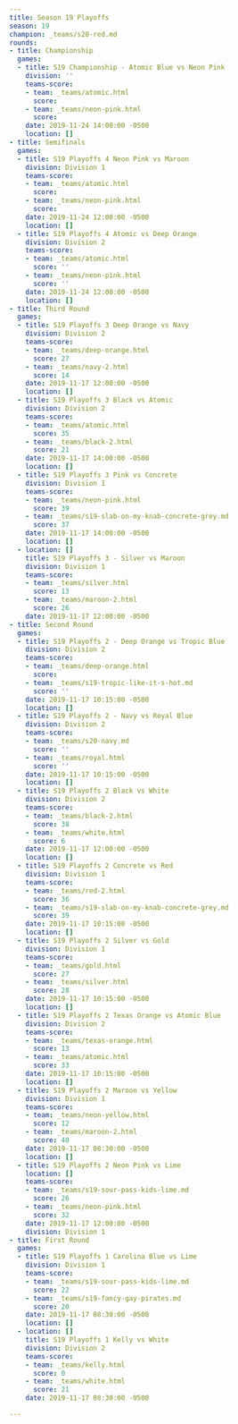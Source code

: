 ```yaml
---
title: Season 19 Playoffs
season: 19
champion: _teams/s20-red.md
rounds:
- title: Championship
  games:
  - title: S19 Championship - Atomic Blue vs Neon Pink
    division: ''
    teams-score:
    - team: _teams/atomic.html
      score: 
    - team: _teams/neon-pink.html
      score: 
    date: 2019-11-24 14:00:00 -0500
    location: []
- title: Semifinals
  games:
  - title: S19 Playoffs 4 Neon Pink vs Maroon
    division: Division 1
    teams-score:
    - team: _teams/atomic.html
      score: 
    - team: _teams/neon-pink.html
      score: 
    date: 2019-11-24 12:00:00 -0500
    location: []
  - title: S19 Playoffs 4 Atomic vs Deep Orange
    division: Division 2
    teams-score:
    - team: _teams/atomic.html
      score: ''
    - team: _teams/neon-pink.html
      score: ''
    date: 2019-11-24 12:00:00 -0500
    location: []
- title: Third Round
  games:
  - title: S19 Playoffs 3 Deep Orange vs Navy
    division: Division 2
    teams-score:
    - team: _teams/deep-orange.html
      score: 27
    - team: _teams/navy-2.html
      score: 14
    date: 2019-11-17 12:00:00 -0500
    location: []
  - title: S19 Playoffs 3 Black vs Atomic
    division: Division 2
    teams-score:
    - team: _teams/atomic.html
      score: 35
    - team: _teams/black-2.html
      score: 21
    date: 2019-11-17 14:00:00 -0500
    location: []
  - title: S19 Playoffs 3 Pink vs Concrete
    division: Division 1
    teams-score:
    - team: _teams/neon-pink.html
      score: 39
    - team: _teams/s19-slab-on-my-knab-concrete-grey.md
      score: 37
    date: 2019-11-17 14:00:00 -0500
    location: []
  - location: []
    title: S19 Playoffs 3 - Silver vs Maroon
    division: Division 1
    teams-score:
    - team: _teams/silver.html
      score: 13
    - team: _teams/maroon-2.html
      score: 26
    date: 2019-11-17 12:00:00 -0500
- title: Second Round
  games:
  - title: S19 Playoffs 2 - Deep Orange vs Tropic Blue
    division: Division 2
    teams-score:
    - team: _teams/deep-orange.html
      score: 
    - team: _teams/s19-tropic-like-it-s-hot.md
      score: ''
    date: 2019-11-17 10:15:00 -0500
    location: []
  - title: S19 Playoffs 2 - Navy vs Royal Blue
    division: Division 2
    teams-score:
    - team: _teams/s20-navy.md
      score: ''
    - team: _teams/royal.html
      score: ''
    date: 2019-11-17 10:15:00 -0500
    location: []
  - title: S19 Playoffs 2 Black vs White
    division: Division 2
    teams-score:
    - team: _teams/black-2.html
      score: 38
    - team: _teams/white.html
      score: 6
    date: 2019-11-17 12:00:00 -0500
    location: []
  - title: S19 Playoffs 2 Concrete vs Red
    division: Division 1
    teams-score:
    - team: _teams/red-2.html
      score: 36
    - team: _teams/s19-slab-on-my-knab-concrete-grey.md
      score: 39
    date: 2019-11-17 10:15:00 -0500
    location: []
  - title: S19 Playoffs 2 Silver vs Gold
    division: Division 1
    teams-score:
    - team: _teams/gold.html
      score: 27
    - team: _teams/silver.html
      score: 28
    date: 2019-11-17 10:15:00 -0500
    location: []
  - title: S19 Playoffs 2 Texas Orange vs Atomic Blue
    division: Division 2
    teams-score:
    - team: _teams/texas-orange.html
      score: 13
    - team: _teams/atomic.html
      score: 33
    date: 2019-11-17 10:15:00 -0500
    location: []
  - title: S19 Playoffs 2 Maroon vs Yellow
    division: Division 1
    teams-score:
    - team: _teams/neon-yellow.html
      score: 12
    - team: _teams/maroon-2.html
      score: 40
    date: 2019-11-17 08:30:00 -0500
    location: []
  - title: S19 Playoffs 2 Neon Pink vs Lime
    location: []
    teams-score:
    - team: _teams/s19-sour-pass-kids-lime.md
      score: 26
    - team: _teams/neon-pink.html
      score: 32
    date: 2019-11-17 12:00:00 -0500
    division: Division 1
- title: First Round
  games:
  - title: S19 Playoffs 1 Carolina Blue vs Lime
    division: Division 1
    teams-score:
    - team: _teams/s19-sour-pass-kids-lime.md
      score: 22
    - team: _teams/s19-fancy-gay-pirates.md
      score: 20
    date: 2019-11-17 08:30:00 -0500
    location: []
  - location: []
    title: S19 Playoffs 1 Kelly vs White
    division: Division 2
    teams-score:
    - team: _teams/kelly.html
      score: 0
    - team: _teams/white.html
      score: 21
    date: 2019-11-17 08:30:00 -0500

---
```

